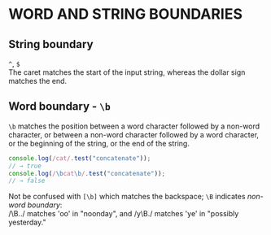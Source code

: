 # WORD AND STRING BOUNDARIES
## String boundary
`^`, `$`  
The caret matches the start of the input string, whereas the dollar sign matches the end.

## Word boundary - `\b` 
`\b` matches the position between a word character followed by a non-word character, or between a non-word character followed by a word character, or the beginning of the string, or the end of the string.
```javascript
console.log(/cat/.test("concatenate"));
// → true
console.log(/\bcat\b/.test("concatenate"));
// → false
```
Not be confused with `[\b]` which matches the backspace; 
`\B` indicates *non-word boundary*:  
/\B../ matches 'oo' in "noonday", and /y\B./ matches 'ye' in "possibly yesterday."